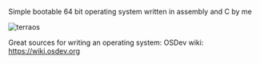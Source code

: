 Simple bootable 64 bit operating system written in assembly and C by me

![terraos](https://btw.i-use-ar.ch/i/g359.png)

Great sources for writing an operating system:
OSDev wiki: https://wiki.osdev.org
